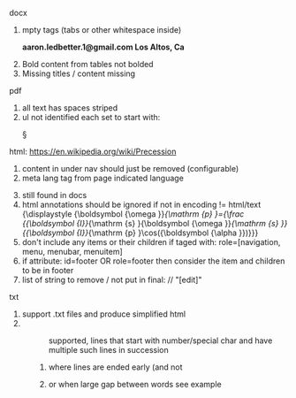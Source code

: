

docx
1) mpty tags (tabs or other whitespace inside)
	<p>
		<b>aaron.</b><b>ledbetter</b><b>.1</b><b>@</b><b>gmail</b><b>.com</b><b>
		</b><b> </b><b> </b><b> </b><b> </b><b> </b><b> </b><b> </b><b>Los
			Altos, Ca</b>
	</p>
2) Bold content from tables not bolded
3) Missing titles / content missing


pdf
1) all text has spaces striped
2) ul not identified each set to start with: <p>§


html: https://en.wikipedia.org/wiki/Precession
1) <nav> content in under nav should just be removed (configurable)
2) meta lang tag from page indicated language 
3) <p></p> still found in docs
4) html annotations should be ignored if not in encoding != html/text
       <annotation encoding="application/x-tex">{\displaystyle {\boldsymbol {\omega }}_{\mathrm {p} }={\frac {{\boldsymbol {I}}_{\mathrm {s} }{\boldsymbol 	{\omega }}_{\mathrm {s} }}{{\boldsymbol {I}}_{\mathrm {p} }\cos({\boldsymbol {\alpha }})}}}</annotation>
5) don't include any items or their children if taged with: role=[navigation, menu, menubar, menuitem]
6) if attribute: id=footer OR role=footer then consider the item and children to be in footer
7) list of string to remove / not put in final:
   // "[edit]"
   
   
txt
1) support .txt files and produce simplified html
2) <ul><ol> supported, lines that start with number/special char and have multiple such lines in succession
3) <p> where lines are ended early (and not <li>
   or when large gap between words see example
   
   